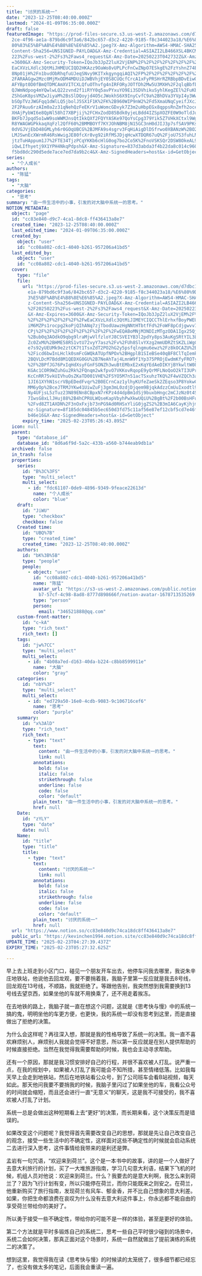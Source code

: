 ```yaml
---
title: "讨厌的系统一"
date: "2023-12-25T08:40:00.000Z"
lastmod: "2024-01-09T06:35:00.000Z"
draft: false
featuredImage: "https://prod-files-secure.s3.us-west-2.amazonaws.com/d7dbc101-8\
  2ce-4f96-ae1a-879bd6c9f3a6/842bc657-d3c2-4220-9185-f8c344023a18/%E6%80%9D%E8%\
  80%83%E5%BF%AB%E4%B8%8E%E6%85%A2.jpeg?X-Amz-Algorithm=AWS4-HMAC-SHA256&X-Amz-\
  Content-Sha256=UNSIGNED-PAYLOAD&X-Amz-Credential=ASIAZI2LB466XSL4BKCM%2F20250\
  223%2Fus-west-2%2Fs3%2Faws4_request&X-Amz-Date=20250223T042732Z&X-Amz-Expires\
  =3600&X-Amz-Security-Token=IQoJb3JpZ2luX2VjENP%2F%2F%2F%2F%2F%2F%2F%2F%2F%2Fw\
  EaCXVzLXdlc3QtMiJHMEUCIQD2HKAzz9OaWo8vUPLPcFnCwZNpO7ESkgE%2FzYshnZ74EgIgNs8aX\
  8Np01jH%2Fn1bvdObRhqfuUJeqSNvy9KITxkgyngqiAQI%2FP%2F%2F%2F%2F%2F%2F%2F%2F%2F%\
  2FARAAGgw2Mzc0MjMxODM4MDUiDJWBVhjEY0S8CUQcfCrcA1xFyPRSHrRZRBbpBDvEiwO2pqI78wq\
  AFYBpt0D0fBmQTDMCAmXVITCXLQfuOThvfg4nIRFORyJOTfDh2Mw5U3MXH%2F2qlqBbfbP%2FcCnz\
  QJWmNdpog4mYQwlwLQ22zvnd2f1iRYY0q5avPYxuYO9Ei3SDVhikuSyhlKegZEl%2FuKbDQJZxGdA\
  ZShGoK8psVMZwJiyaM%2BsSlDQoyjd4O5cJWokhS6X9InyCvfC9a%2BhDVa3YVpI4y3WwjftVO3Jc\
  bSOpTVzJWGFqq1dWlLQ5jbolJ5SX1F1K%2FK%2B960WIP9nW2%2Fd5XmaUNqCyeifJXcJVzIoRtj%\
  2F2PAuu6rzAIm0a2z31qNehQzFeEKrV1uWomcGDxyk7Z3m2uHbpEGx8qppsRnZmfh2oceTNR7LLNr\
  XHAjPybWI6e8QpNl58hI7XBPjij%2FCHxZodD85Bdk0yjeLBdd4IZSpXOZFE0W9oTldJuk2Z49PlL\
  BKFb7Jpqd5o1wW9soWWMJnsQtIkkQXf2FQYYASKe97QoYsCpg379Yik5Z7VHkXCtxl9Wg6UuIqa1Y\
  R8YWAGWGPkkaqXqFzl2QfF60%2BMMBOYf7KYJOhNBM8jN15GC3nH0dJIJ3p7sfSAV9PKsam%2Bx32\
  0dVGJVjEbD48GMLyh6r0GOqUBCG%2BJMFA9s4sgrv3FqHiAigDlDSfrwo0XBANzW%2BO2pyv4rTZ3\
  LMJSwnEcXWrmR46RsWwigJE80fcXr8vg92iRfMSJDjqHcwXTDQR67uQ%2FjoU7S3fuhLNEZM8ejbr\
  jtzTuHAppum1J7%2FTE34TjzPCqYKKb6cHlG0og7bo2Co5K%2FnoVSKSQr2DSW8OkeAL9131ty%2F\
  iQwLIfhyetj9X1YPH4NkqPdpsh&X-Amz-Signature=837d3abda3f4b22da8c014c960290afd51\
  f5bd8dc290d5ede7ace7ed7da9b2c4&X-Amz-SignedHeaders=host&x-id=GetObject"
series:
  - "个人成长"
authors:
  - "陈猛"
tags:
  - "大脑"
categories:
  - "思考"
summary: "由一件生活中的小事，引发的对大脑中系统一的思考。"
NOTION_METADATA:
  object: "page"
  id: "cc83e840-d9c7-4ca1-8dc8-ff436413a8e7"
  created_time: "2023-12-25T08:40:00.000Z"
  last_edited_time: "2024-01-09T06:35:00.000Z"
  created_by:
    object: "user"
    id: "cc08a802-cdc1-4040-b261-957206a41bd5"
  last_edited_by:
    object: "user"
    id: "cc08a802-cdc1-4040-b261-957206a41bd5"
  cover:
    type: "file"
    file:
      url: "https://prod-files-secure.s3.us-west-2.amazonaws.com/d7dbc101-82ce-4f96-a\
        e1a-879bd6c9f3a6/842bc657-d3c2-4220-9185-f8c344023a18/%E6%80%9D%E8%80%8\
        3%E5%BF%AB%E4%B8%8E%E6%85%A2.jpeg?X-Amz-Algorithm=AWS4-HMAC-SHA256&X-Am\
        z-Content-Sha256=UNSIGNED-PAYLOAD&X-Amz-Credential=ASIAZI2LB4663BC53CIR\
        %2F20250223%2Fus-west-2%2Fs3%2Faws4_request&X-Amz-Date=20250223T042644Z\
        &X-Amz-Expires=3600&X-Amz-Security-Token=IQoJb3JpZ2luX2VjEM%2F%2F%2F%2F\
        %2F%2F%2F%2F%2F%2F%2FwEaCXVzLXdlc3QtMiJIMEYCIQCCThlErhxfBoyPWEUrdi9PDK8\
        iM6MZPs1rocpg2koPjQIhANq7zjTbodUawzHgNNtHTbtfFd%2FoWF8pCdjgwvv7bu8TKogE\
        CPj%2F%2F%2F%2F%2F%2F%2F%2F%2F%2FwEQABoMNjM3NDIzMTgzODA1Igx25Qjj2bx9mti\
        %2Bub0q3AOdkO9qbg9lraMjwVlfzloYJ8CSVEIYB3l2pdYy8ps3AuKgSRtYIL3LQEnFakrr\
        Zc0ZxMU%2BHME58RS1vtU72vyY7asz%2Fv%2FUh8SlvYXzg2mmUDRZtSKZLiWgCEnWqi8ms\
        e7s92yUEUMk9e2ztCK7t1TsxZdT2PO2hG2y5psfqlngmu6ewz%2Fz8kOCAZU%2BvW8nADNM\
        %2Ficd6bwInLHclk0smFcGWQkATUpfNPOx%2BHgplB1SIeBSe40qBF8ClTqIemkQ2xk2I3%\
        2BQVLDcM7Bdd8M1QEDXG0GU%2B7NeAhTaj4LmnW9f1Yp375PROjEwdmKfyFROTy1CkIeVGD\
        %2F%2BPfJG76PxIqHdXsyFGnFSONZh3wuBtEMbxE2xKqYEdAeDIKYjBYkwltW08CmTjBUn9\
        KGAc1COR9WZuhGu2Rk%2FQnqm2wkfpvO7VKKovRqopE9yQrMFLNoQoO2kTI3UPrtJ5xpZdb\
        KcCnRR75vkUIVhuOsZKaTD001VHE%2FSYO5M7n51acTSxuhzTKQ%2F4wVZQCh3aZGaPUIhs\
        1JI61XYhN1scrVBpEDedFvqr%2B0ECrnCaz1ylhyKUfeZaeSk2ZEqso3P8YokwCYq2TcBmQ\
        MM6yOp%2BceJTRMJYKw41UiwZuFj3gm3mL0zdjDjqem9BjqkAdzzCmUuIxodtl95sU8deMZ\
        Ny4UFjsL5zTuz23N89ENn8CBpxN7rKPz4d4dpBm1dSj9buxbHngc2mCJzNz0t4Sr0Fu60fE\
        7IwsG8xLlJHuj88%2B4hCPRULWQseKapVbyhPwXkwUQiU%2BgBt%2F2b00BsHFuhKrn4LSs\
        %2Fvd8ZT1AXDN%2F3nOxFxjb73nPG9Ad0RHSxYliG0jgZS2%2B3mIA6CayKjhjmZ0kG&X-A\
        mz-Signature=8f185dc04845b5ec650d3fd75c11af56e87ef12cbf5cd7e46fda1de3b5\
        b46e16&X-Amz-SignedHeaders=host&x-id=GetObject"
      expiry_time: "2025-02-23T05:26:43.895Z"
  icon: null
  parent:
    type: "database_id"
    database_id: "8d6a6f9d-5a2c-433b-a560-b744eab9db1a"
  archived: false
  in_trash: false
  properties:
    series:
      id: "B%3C%3FS"
      type: "multi_select"
      multi_select:
        - id: "fdc61107-0de9-4896-9349-9feace22613d"
          name: "个人成长"
          color: "blue"
    draft:
      id: "JiWU"
      type: "checkbox"
      checkbox: false
    Created time:
      id: "UBQ%7B"
      type: "created_time"
      created_time: "2023-12-25T08:40:00.000Z"
    authors:
      id: "bK%3B%5B"
      type: "people"
      people:
        - object: "user"
          id: "cc08a802-cdc1-4040-b261-957206a41bd5"
          name: "陈猛"
          avatar_url: "https://s3-us-west-2.amazonaws.com/public.notion-static.com/775523\
            b7-57cf-4c98-8ad8-8777d898666f/notion-avatar-1678713535269.png"
          type: "person"
          person:
            email: "346521888@qq.com"
    custom-front-matter:
      id: "c~kA"
      type: "rich_text"
      rich_text: []
    tags:
      id: "jw%7CC"
      type: "multi_select"
      multi_select:
        - id: "4b08a7ed-d163-40da-b224-c8bb8599911e"
          name: "大脑"
          color: "gray"
    categories:
      id: "nbY%3F"
      type: "multi_select"
      multi_select:
        - id: "ed729a50-16e0-4cdb-9083-9c106716cef6"
          name: "思考"
          color: "purple"
    summary:
      id: "x%3AlD"
      type: "rich_text"
      rich_text:
        - type: "text"
          text:
            content: "由一件生活中的小事，引发的对大脑中系统一的思考。"
            link: null
          annotations:
            bold: false
            italic: false
            strikethrough: false
            underline: false
            code: false
            color: "default"
          plain_text: "由一件生活中的小事，引发的对大脑中系统一的思考。"
          href: null
    Date:
      id: "zYLY"
      type: "date"
      date: null
    Name:
      id: "title"
      type: "title"
      title:
        - type: "text"
          text:
            content: "讨厌的系统一"
            link: null
          annotations:
            bold: false
            italic: false
            strikethrough: false
            underline: false
            code: false
            color: "default"
          plain_text: "讨厌的系统一"
          href: null
  url: "https://www.notion.so/cc83e840d9c74ca18dc8ff436413a8e7"
  public_url: "https://kevinchen1994.notion.site/cc83e840d9c74ca18dc8ff436413a8e7"
UPDATE_TIME: "2025-02-23T04:27:39.437Z"
EXPIRY_TIME: "2025-02-23T05:27:32.625Z"

---
```

<link rel="stylesheet" href="https://cdn.jsdelivr.net/npm/katex@0.16.2/dist/katex.min.css" integrity="sha384-bYdxxUwYipFNohQlHt0bjN/LCpueqWz13HufFEV1SUatKs1cm4L6fFgCi1jT643X" crossorigin="anonymous">


早上去上班走到小区门口，碰见一个朋友开车出去，他停车问我去哪里，我说朱辛庄地铁站，他说他去回龙观，要不要捎着我，我脑子里第一反应就是我去8号线，回龙观在13号线，不顺路，我就拒绝了。等跟他告别，我突然想到我需要换到13号线去望京西，如果坐他的车就不用换乘了，还不用走着挨冻。


在去地铁的路上，我脑子就一直在想这个问题，这就是《思考快与慢》中的系统一搞的鬼，明明坐他的车更方便，也更快，我的系统一却没有思考到这里，而是直接做出了拒绝的决策。


为什么会这样呢？再往深入想，那就是我的性格导致了系统一的决策。我一直不喜欢麻烦别人，麻烦别人我就会觉得不好意思，所以第一反应就是在别人提供帮助的时候直接拒绝。当然在我觉得我需要帮助的时候，我也会主动寻求帮助。


还有一个原因，那就是我习惯安排好自己的行程，并很不喜欢被人打乱。说严重一点，在我的规划中，如果被人打乱了我可能会不知所措，甚至情绪低落。比如我每天早上会走到地铁站，然后在地铁站看公众号，到了公司班车会看B站视频，每天如此。那天他问我要不要捎我的时候，我脑子里闪过了如果坐他的车，我看公众号的时间就会缩短，而且还会进行一直“无意义”的聊天，这是我不可接受的，我不喜欢被人打乱了计划。


系统一总是会做出这种短期看上去“更好”的决策，而长期来看，这个决策反而是错误的。


如果改变这个问题呢？我觉得首先需要改变自己的思想，那就是先让自己改变自己的观念，接受一些生活中的不确定性，这样面对这些不确定性的时候就会启动系统二去进行深入思考，这件事情给我带来的是利还是弊。


孟岩有一句咒语，“欢迎来到荷兰”。这个是一本书中的故事，讲的是一个人做好了去意大利旅行的计划，买了一大堆旅游指南，学习几句意大利语，结果下飞机的时候，机组人员对他说：欢迎来到荷兰。什么？我要去的是意大利啊，我怎么来到荷兰了？因为飞行计划有变，所以只能停在荷兰，而你只能既来之则安之。在荷兰，他重新购买了旅行指南，发现荷兰有风车、郁金香，并不比自己想象的意大利差。如果，你把生命都浪费在哀叹为什么没有去意大利这件事上，你永远都不能自由的享受荷兰带给你的美好了。


所以勇于接受一些不确定性，带给你的可能不是一样的体验，甚至是更好的体验。


第二个方法就是平时多锻炼自己的系统二，思考一些自己平时很少碰到的场景中，系统二会如何决策，那真正面对这个场景时，系统一自然就做出了提前演练的系统二的决策了。


想到这里，我觉得我在读《思考快与慢》的时候读的太笼统了，很多细节都已经忘了，也没有做太多的笔记，后面我会重读一遍。

